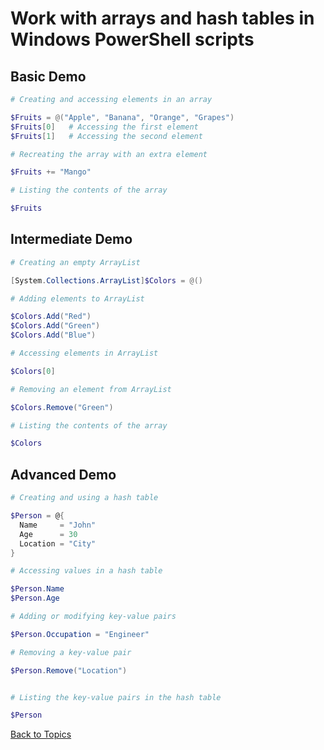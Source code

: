# Work with arrays and hash tables in Windows PowerShell scripts

## Basic Demo

```PowerShell
# Creating and accessing elements in an array

$Fruits = @("Apple", "Banana", "Orange", "Grapes")
$Fruits[0]   # Accessing the first element
$Fruits[1]   # Accessing the second element

# Recreating the array with an extra element

$Fruits += "Mango"

# Listing the contents of the array

$Fruits
```

## Intermediate Demo

```PowerShell
# Creating an empty ArrayList

[System.Collections.ArrayList]$Colors = @() 

# Adding elements to ArrayList

$Colors.Add("Red")
$Colors.Add("Green")
$Colors.Add("Blue")

# Accessing elements in ArrayList

$Colors[0]

# Removing an element from ArrayList

$Colors.Remove("Green")

# Listing the contents of the array

$Colors
```

## Advanced Demo

```PowerShell
# Creating and using a hash table

$Person = @{
  Name     = "John"
  Age      = 30
  Location = "City"
}

# Accessing values in a hash table

$Person.Name
$Person.Age

# Adding or modifying key-value pairs

$Person.Occupation = "Engineer"

# Removing a key-value pair

$Person.Remove("Location")


# Listing the key-value pairs in the hash table

$Person
```

[Back to Topics](../README.md#afternoon-session)
